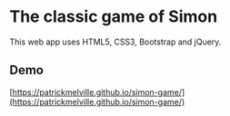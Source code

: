 # The classic game of Simon

This web app uses HTML5, CSS3, Bootstrap and jQuery.

## Demo 
[https://patrickmelville.github.io/simon-game/](https://patrickmelville.github.io/simon-game/)